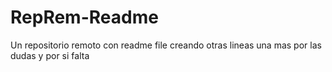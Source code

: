 # RepRem-Readme
Un repositorio remoto con readme file
creando otras lineas 
una mas por las dudas
y por si falta

